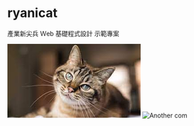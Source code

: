 # ryanicat

產業新尖兵 Ｗeb 基礎程式設計 示範專案

![Cat](./image/cat.jpg)
![Another com](https://i.imgur.com/9wGJWa0.png)